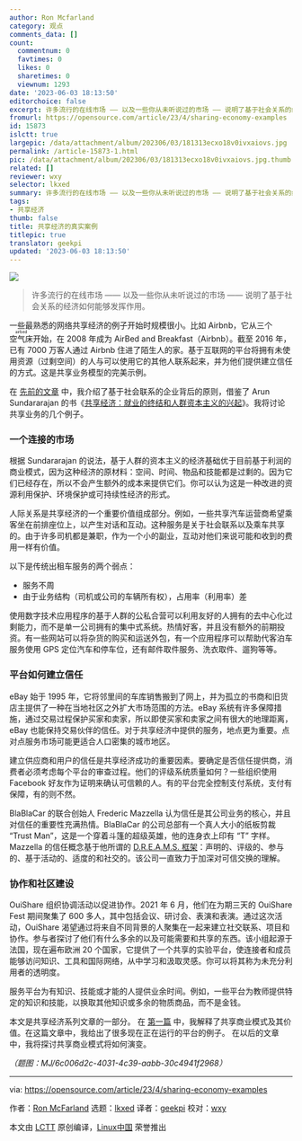 ```yaml
---
author: Ron Mcfarland
category: 观点
comments_data: []
count:
  commentnum: 0
  favtimes: 0
  likes: 0
  sharetimes: 0
  viewnum: 1293
date: '2023-06-03 18:13:50'
editorchoice: false
excerpt: 许多流行的在线市场 —— 以及一些你从未听说过的市场 —— 说明了基于社会关系的经济如何能够发挥作用。
fromurl: https://opensource.com/article/23/4/sharing-economy-examples
id: 15873
islctt: true
largepic: /data/attachment/album/202306/03/181313ecxo18v0ivxaiovs.jpg
permalink: /article-15873-1.html
pic: /data/attachment/album/202306/03/181313ecxo18v0ivxaiovs.jpg.thumb.jpg
related: []
reviewer: wxy
selector: lkxed
summary: 许多流行的在线市场 —— 以及一些你从未听说过的市场 —— 说明了基于社会关系的经济如何能够发挥作用。
tags:
- 共享经济
thumb: false
title: 共享经济的真实案例
titlepic: true
translator: geekpi
updated: '2023-06-03 18:13:50'
---
```


![](/data/attachment/album/202306/03/181313ecxo18v0ivxaiovs.jpg)



> 
> 许多流行的在线市场 —— 以及一些你从未听说过的市场 —— 说明了基于社会关系的经济如何能够发挥作用。
> 
> 
> 


一些最熟悉的网络共享经济的例子开始时规模很小。比如 Airbnb，它从三个 <ruby> 空气床 <rt>  airbed </rt></ruby> 开始，在 2008 年成为 AirBed and Breakfast（Airbnb）。截至 2016 年，已有 7000 万客人通过 Airbnb 住进了陌生人的家。基于互联网的平台将拥有未使用资源（过剩空间）的人与可以使用它的其他人联系起来，并为他们提供建立信任的方式。这是共享业务模型的完美示例。


在 [先前的文章](https://opensource.com/article/23/4/sharing-economy-open-organization) 中，我介绍了基于社会联系的企业背后的原则，借鉴了 Arun Sundararajan 的书《[共享经济：就业的终结和人群资本主义的兴起](https://www.goodreads.com/book/show/27310516-the-sharing-economy)》。我将讨论共享业务的几个例子。


### 一个连接的市场


根据 Sundararajan 的说法，基于人群的资本主义的经济基础优于目前基于利润的商业模式，因为这种经济的原材料：空间、时间、物品和技能都是过剩的。因为它们已经存在，所以不会产生额外的成本来提供它们。你可以认为这是一种改进的资源利用保护、环境保护或可持续性经济的形式。


人际关系是共享经济的一个重要价值组成部分。例如，一些共享汽车运营商希望乘客坐在前排座位上，以产生对话和互动。这种服务是关于社会联系以及乘车共享的。由于许多司机都是兼职，作为一个小的副业，互动对他们来说可能和收到的费用一样有价值。


以下是传统出租车服务的两个弱点：


* 服务不周
* 由于业务结构（司机或公司的车辆所有权），占用率（利用率）差


使用数字技术应用程序的基于人群的公私合营可以利用友好的人拥有的去中心化过剩能力，而不是单一公司拥有的集中式系统。热情好客，并且没有额外的前期投资。有一些网站可以将杂货的购买和运送外包，有一个应用程序可以帮助代客泊车服务使用 GPS 定位汽车和停车位，还有邮件取件服务、洗衣取件、遛狗等等。


### 平台如何建立信任


eBay 始于 1995 年，它将邻里间的车库销售搬到了网上，并为孤立的书商和旧货店主提供了一种在当地社区之外扩大市场范围的方法。eBay 系统有许多保障措施，通过交易过程保护买家和卖家，所以即使买家和卖家之间有很大的地理距离，eBay 也能保持交易伙伴的信任。对于共享经济中提供的服务，地点更为重要。点对点服务市场可能更适合人口密集的城市地区。


建立供应商和用户的信任是共享经济成功的重要因素。要确定是否信任提供商，消费者必须考虑每个平台的审查过程。他们的评级系统质量如何？一些组织使用 Facebook 好友作为证明来确认可信赖的人。有的平台完全控制支付系统，支付有保障，有的则不然。


BlaBlaCar 的联合创始人 Frederic Mazzella 认为信任是其公司业务的核心，并且对信任的重要性充满热情。BlaBlaCar 的公司总部有一个真人大小的纸板剪裁 “Trust Man”，这是一个穿着斗篷的超级英雄，他的连身衣上印有 “T” 字样。 Mazzella 的信任概念基于他所谓的 [D.R.E.A.M.S. 框架](https://blog.blablacar.com/trust)：声明的、评级的、参与的、基于活动的、适度的和社交的。该公司一直致力于加深对可信交换的理解。


### 协作和社区建设


OuiShare 组织协调活动以促进协作。2021 年 6 月，他们在为期三天的 OuiShare Fest 期间聚集了 600 多人，其中包括会议、研讨会、表演和表演。通过这次活动，OuiShare 渴望通过将来自不同背景的人聚集在一起来建立社交联系、项目和协作。参与者探讨了他们有什么多余的以及可能需要和共享的东西。该小组起源于法国，现在遍布欧洲 20 个国家，它提供了一个共享的实验平台，使连接者和成员能够访问知识、工具和国际网络，从中学习和汲取灵感。你可以将其称为未充分利用者的透明度。


服务平台为有知识、技能或才能的人提供业余时间。例如，一些平台为教师提供特定的知识和技能，以换取其他知识或多余的物质商品，而不是金钱。


本文是共享经济系列文章的一部分。 在 [第一篇](https://opensource.com/article/23/4/sharing-economy-open-organization) 中，我解释了共享商业模式及其价值。在这篇文章中，我给出了很多现在正在运行的平台的例子。 在以后的文章中，我将探讨共享商业模式将如何演变。


*（题图：MJ/6c006d2c-4031-4c39-aabb-30c4941f2968）*




---


via: <https://opensource.com/article/23/4/sharing-economy-examples>


作者：[Ron McFarland](https://opensource.com/users/ron-mcfarland) 选题：[lkxed](https://github.com/lkxed/) 译者：[geekpi](https://github.com/geekpi) 校对：[wxy](https://github.com/wxy)


本文由 [LCTT](https://github.com/LCTT/TranslateProject) 原创编译，[Linux中国](https://linux.cn/) 荣誉推出
